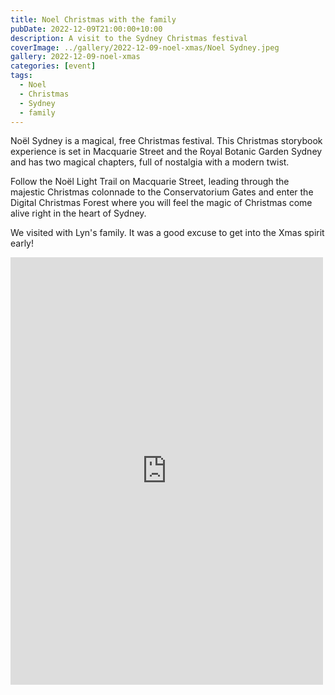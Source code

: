 ```yaml
---
title: Noel Christmas with the family
pubDate: 2022-12-09T21:00:00+10:00
description: A visit to the Sydney Christmas festival
coverImage: ../gallery/2022-12-09-noel-xmas/Noel Sydney.jpeg
gallery: 2022-12-09-noel-xmas
categories: [event]
tags:
  - Noel
  - Christmas
  - Sydney
  - family
---
```


Noël Sydney is a magical, free Christmas festival. This Christmas storybook experience is set in Macquarie Street and the Royal Botanic Garden Sydney and has two magical chapters, full of nostalgia with a modern twist.

Follow the Noël Light Trail on Macquarie Street, leading through the majestic Christmas colonnade to the Conservatorium Gates and enter the Digital Christmas Forest where you will feel the magic of Christmas come alive right in the heart of Sydney.

We visited with Lyn's family. It was a good excuse to get into the Xmas spirit early!

<iframe src="https://www.facebook.com/plugins/post.php?href=https%3A%2F%2Fwww.facebook.com%2Fchris1.tham%2Fposts%2Fpfbid0B8fEzWbuj8PNeNtmeasdmjzBxbKPZ3PmoN2VkG6ePyXFenWooXPFTvXcRHJbcRnPl&show_text=true&width=500" width="500" height="684" style="border:none;overflow:hidden" scrolling="no" frameborder="0" allowfullscreen="true" allow="autoplay; clipboard-write; encrypted-media; picture-in-picture; web-share"></iframe>
